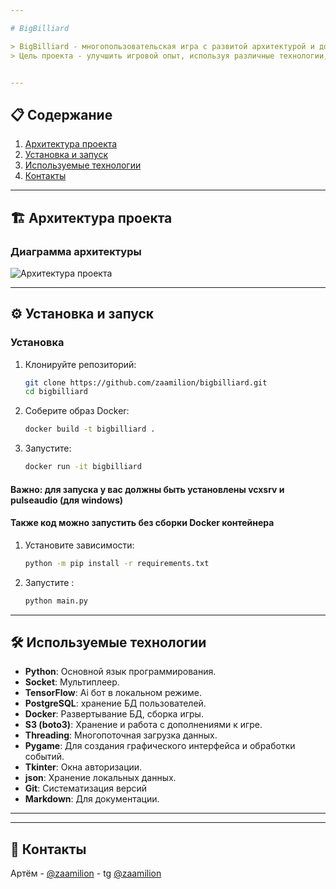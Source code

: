 ```yaml
---

# BigBilliard

> BigBilliard - многопользовательская игра с развитой архитектурой и дополнительными сервисами.
> Цель проекта - улучшить игровой опыт, используя различные технологии, применяемые в реальных условиях.


---
```


## 📋 Содержание
1. [Архитектура проекта](#архитектура-проекта)
2. [Установка и запуск](#установка-и-запуск)
3. [Используемые технологии](#используемые-технологии)
4. [Контакты](#контакты)
---

## 🏗️ Архитектура проекта

### Диаграмма архитектуры
![Архитектура проекта](https://github.com/zaamilion/bigbilliard/docs/Untitled%20Diagram-Components.drawio.png)

---

## ⚙️ Установка и запуск

### Установка
1. Клонируйте репозиторий:
   ```bash
   git clone https://github.com/zaamilion/bigbilliard.git
   cd bigbilliard
   ```
2. Соберите образ Docker:
   ```bash
   docker build -t bigbilliard .
   ```
3. Запустите:
   ```bash
   docker run -it bigbilliard 
   ```
#### Важно: для запуска у вас должны быть установлены vcxsrv и pulseaudio (для windows)
#### Также код можно запустить без сборки Docker контейнера
1. Установите зависимости:
   ```bash
   python -m pip install -r requirements.txt
   ```
2. Запустите :
   ```bash
   python main.py
   ```
---

## 🛠️ Используемые технологии

- **Python**: Основной язык программирования.
- **Socket**: Мультиплеер.
- **TensorFlow**: Ai бот в локальном режиме.
- **PostgreSQL**: хранение БД пользователей.
- **Docker**: Развертывание БД, сборка игры.
- **S3 (boto3)**: Хранение и работа с дополнениями к игре.
- **Threading**: Многопоточная загрузка данных.
- **Pygame**: Для создания графического интерфейса и обработки событий.
- **Tkinter**: Окна авторизации.
- **json**: Хранение локальных данных.
- **Git**: Систематизация версий
- **Markdown**: Для документации.

---

---

## 📧 Контакты

Артём - [@zaamilion](https://github.com/zaamilion) - tg [@zaamilion](https://t.me/zaamilion)



